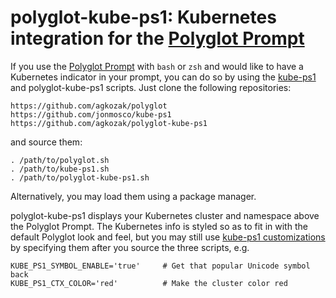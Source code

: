 # polyglot-kube-ps1: Kubernetes integration for the [Polyglot Prompt](https://github.com/agkozak/polyglot)

If you use the [Polyglot Prompt](https://github.com/agkozak/polyglot) with `bash` or `zsh` and would like to have a Kubernetes indicator in your prompt, you can do so by using the [kube-ps1](https://github.com/jonmosco/kube-ps1) and polyglot-kube-ps1 scripts. Just clone the following repositories:

    https://github.com/agkozak/polyglot
    https://github.com/jonmosco/kube-ps1
    https://github.com/agkozak/polyglot-kube-ps1

and source them:

    . /path/to/polyglot.sh
    . /path/to/kube-ps1.sh
    . /path/to/polyglot-kube-ps1.sh

Alternatively, you may load them using a package manager.

polyglot-kube-ps1 displays your Kubernetes cluster and namespace above the Polyglot Prompt. The Kubernetes info is styled so as to fit in with the default Polyglot look and feel, but you may still use [kube-ps1 customizations](https://github.com/jonmosco/kube-ps1/blob/master/README.md#customization) by specifying them after you source the three scripts, e.g.

    KUBE_PS1_SYMBOL_ENABLE='true'     # Get that popular Unicode symbol back
    KUBE_PS1_CTX_COLOR='red'          # Make the cluster color red
